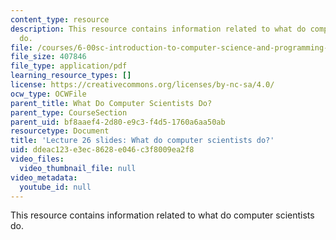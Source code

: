 ```yaml
---
content_type: resource
description: This resource contains information related to what do computer scientists
  do.
file: /courses/6-00sc-introduction-to-computer-science-and-programming-spring-2011/ddeac123e3ec8628e046c3f8009ea2f8_MIT6_00SCS11_lec26_slides.pdf
file_size: 407846
file_type: application/pdf
learning_resource_types: []
license: https://creativecommons.org/licenses/by-nc-sa/4.0/
ocw_type: OCWFile
parent_title: What Do Computer Scientists Do?
parent_type: CourseSection
parent_uid: bf8aaef4-2d80-e9c3-f4d5-1760a6aa50ab
resourcetype: Document
title: 'Lecture 26 slides: What do computer scientists do?'
uid: ddeac123-e3ec-8628-e046-c3f8009ea2f8
video_files:
  video_thumbnail_file: null
video_metadata:
  youtube_id: null
---
```

This resource contains information related to what do computer scientists do.